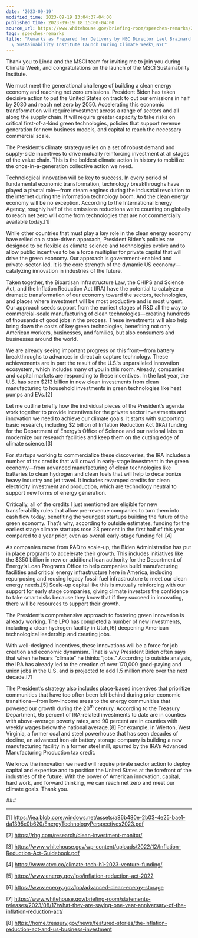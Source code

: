 ```yaml
---
date: '2023-09-19'
modified_time: 2023-09-19 13:04:37-04:00
published_time: 2023-09-19 18:15:00-04:00
source_url: https://www.whitehouse.gov/briefing-room/speeches-remarks/2023/09/19/remarks-as-prepared-for-delivery-by-nec-director-lael-brainard-at-the-msci-sustainability-institute-launch-during-climate-week-nyc/
tags: speeches-remarks
title: "Remarks as Prepared for Delivery by NEC Director Lael Brainard at the MSCI\
  \ Sustainability Institute Launch During Climate Week\_NYC"
---
```

 
Thank you to Linda and the MSCI team for inviting me to join you during
Climate Week, and congratulations on the launch of the MSCI
Sustainability Institute.

We must meet the generational challenge of building a clean energy
economy and reaching net zero emissions. President Biden has taken
decisive action to put the United States on track to cut our emissions
in half by 2030 and reach net zero by 2050. Accelerating this economic
transformation will require investment across a range of sectors and all
along the supply chain. It will require greater capacity to take risks
on critical first-of-a-kind green technologies, policies that support
revenue generation for new business models, and capital to reach the
necessary commercial scale.

The President’s climate strategy relies on a set of robust demand and
supply-side incentives to drive mutually reinforcing investment at all
stages of the value chain. This is the boldest climate action in history
to mobilize the once-in-a-generation collective action we need.

Technological innovation will be key to success. In every period of
fundamental economic transformation, technology breakthroughs have
played a pivotal role—from steam engines during the industrial
revolution to the internet during the information technology boom. And
the clean energy economy will be no exception. According to the
International Energy Agency, roughly half of the emissions reductions
we’re counting on globally to reach net zero will come from technologies
that are not commercially available today.\[1\]

While other countries that must play a key role in the clean energy
economy have relied on a state-driven approach, President Biden’s
policies are designed to be flexible as climate science and technologies
evolve and to allow public incentives to be a force multiplier for
private capital that will drive the green economy. Our approach is
government-enabled and private-sector-led. It is the core strength of
the dynamic US economy—catalyzing innovation in industries of the
future.

Taken together, the Bipartisan Infrastructure Law, the CHIPS and Science
Act, and the Inflation Reduction Act (IRA) have the potential to
catalyze a dramatic transformation of our economy toward the sectors,
technologies, and places where investment will be most productive and is
most urgent. Our approach seeds support from the earliest stages of R&D
all the way to commercial-scale manufacturing of clean
technologies—creating hundreds of thousands of good jobs in the process.
These investments will also help bring down the costs of key green
technologies, benefiting not only American workers, businesses, and
families, but also consumers and businesses around the world.

We are already seeing important progress on this front—from battery
breakthroughs to advances in direct air capture technology. These
achievements are in part the result of the U.S.’s unparalleled
innovation ecosystem, which includes many of you in this room. Already,
companies and capital markets are responding to these incentives. In the
last year, the U.S. has seen $213 billion in new clean investments from
clean manufacturing to household investments in green technologies like
heat pumps and EVs.\[2\]

Let me outline briefly how the individual pieces of the President’s
agenda work together to provide incentives for the private sector
investments and innovation we need to achieve our climate goals. It
starts with supporting basic research, including $2 billion of Inflation
Reduction Act (IRA) funding for the Department of Energy’s Office of
Science and our national labs to modernize our research facilities and
keep them on the cutting edge of climate science.\[3\]

For startups working to commercialize these discoveries, the IRA
includes a number of tax credits that will crowd in early-stage
investment in the green economy—from advanced manufacturing of clean
technologies like batteries to clean hydrogen and clean fuels that will
help to decarbonize heavy industry and jet travel. It includes revamped
credits for clean electricity investment and production, which are
technology neutral to support new forms of energy generation.

Critically, all of the credits I just mentioned are eligible for new
transferability rules that allow pre-revenue companies to turn them into
cash flow today, benefiting the youngest startups building the future of
the green economy. That’s why, according to outside estimates, funding
for the earliest stage climate startups rose 23 percent in the first
half of this year compared to a year prior, even as overall early-stage
funding fell.\[4\]

As companies move from R&D to scale-up, the Biden Administration has put
in place programs to accelerate their growth. This includes initiatives
like the $350 billion in new or additional loan authority for the
Department of Energy’s Loan Programs Office to help companies build
manufacturing facilities and critical energy infrastructure here in
America, including repurposing and reusing legacy fossil fuel
infrastructure to meet our clean energy needs.\[5\] Scale-up capital
like this is mutually reinforcing with our support for early stage
companies, giving climate investors the confidence to take smart risks
because they know that if they succeed in innovating, there will be
resources to support their growth.

The President’s comprehensive approach to fostering green innovation is
already working. The LPO has completed a number of new investments,
including a clean hydrogen facility in Utah,\[6\] deepening American
technological leadership and creating jobs.

With well-designed incentives, these innovations will be a force for job
creation and economic dynamism. That is why President Biden often says
that when he hears “climate” he thinks “jobs.” According to outside
analysis, the IRA has already led to the creation of over 170,000
good-paying and union jobs in the U.S. and is projected to add 1.5
million more over the next decade.\[7\]

The President’s strategy also includes place-based incentives that
prioritize communities that have too often been left behind during prior
economic transitions—from low-income areas to the energy communities
that powered our growth during the 20<sup>th</sup> century. According to
the Treasury Department, 65 percent of IRA-related investments to date
are in counties with above-average poverty rates, and 90 percent are in
counties with weekly wages below the national average.\[8\] For example,
in Wierton, West Virginia, a former coal and steel powerhouse that has
seen decades of decline, an advanced iron-air battery storage company is
building a new manufacturing facility in a former steel mill, spurred by
the IRA’s Advanced Manufacturing Production tax credit.

We know the innovation we need will require private sector action to
deploy capital and expertise and to position the United States at the
forefront of the industries of the future. With the power of American
innovation, capital, hard work, and forward thinking, we can reach net
zero and meet our climate goals. Thank you.

\###

------------------------------------------------------------------------

\[1\]
<https://iea.blob.core.windows.net/assets/a86b480e-2b03-4e25-bae1-da1395e0b620/EnergyTechnologyPerspectives2023.pdf>

\[2\] <https://rhg.com/research/clean-investment-monitor/>

\[3\]
<https://www.whitehouse.gov/wp-content/uploads/2022/12/Inflation-Reduction-Act-Guidebook.pdf>

\[4\] <https://www.ctvc.co/climate-tech-h1-2023-venture-funding/>

\[5\] <https://www.energy.gov/lpo/inflation-reduction-act-2022>

\[6\] <https://www.energy.gov/lpo/advanced-clean-energy-storage>

\[7\]
<https://www.whitehouse.gov/briefing-room/statements-releases/2023/08/17/what-they-are-saying-one-year-anniversary-of-the-inflation-reduction-act/>

\[8\]
<https://home.treasury.gov/news/featured-stories/the-inflation-reduction-act-and-us-business-investment>
